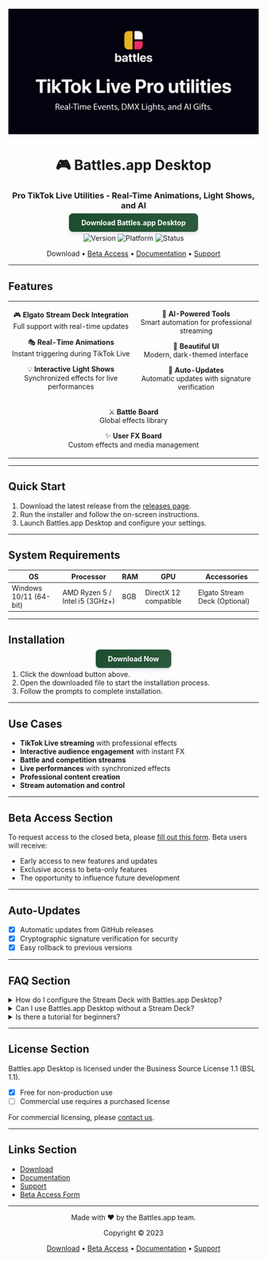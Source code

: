 <div align="center">

![Github banner](./.github/banner.jpg)
# 🎮 Battles.app Desktop
### Pro TikTok Live Utilities - Real-Time Animations, Light Shows, and AI
<a href="https://github.com/battles-app/desktop/releases/download/v0.0.10/battles.app_0.0.10_x64-setup.exe" style="background: linear-gradient(135deg, #1a4d2e, #2d5a3d); border-radius: 8px; box-shadow: 0 4px 6px rgba(50, 50, 93, 0.11), 0 1px 3px rgba(0, 0, 0, 0.08); color: white; padding: 10px 25px; font-weight: bold; text-decoration: none;">Download Battles.app Desktop</a>

![Version](https://img.shields.io/badge/version-0.0.10-blue?style=for-the-badge)
![Platform](https://img.shields.io/badge/platform-Windows_10/11-blueviolet?style=for-the-badge&logo=windows)
![Status](https://img.shields.io/badge/status-Closed_Beta-red?style=for-the-badge)

Download • [Beta Access](#beta-access-section) • [Documentation](#) • [Support](#)

---

</div>

## Features

<table>
<tr>
<td width="50%" align="center">

🎮 **Elgato Stream Deck Integration**  
Full support with real-time updates

🎭 **Real-Time Animations**  
Instant triggering during TikTok Live

💡 **Interactive Light Shows**  
Synchronized effects for live performances

</td>
<td width="50%" align="center">

🤖 **AI-Powered Tools**  
Smart automation for professional streaming

🎨 **Beautiful UI**  
Modern, dark-themed interface

🔄 **Auto-Updates**  
Automatic updates with signature verification

</td>
</tr>
<tr>
<td colspan="2" align="center">

⚔️ **Battle Board**  
Global effects library

✨ **User FX Board**  
Custom effects and media management

</td>
</tr>
</table>

---

## Quick Start

1. Download the latest release from the [releases page](https://github.com/battles-app/desktop/releases).
2. Run the installer and follow the on-screen instructions.
3. Launch Battles.app Desktop and configure your settings.

---

## System Requirements

| OS           | Processor | RAM | GPU  | Accessories          |
|--------------|-----------|-----|------|----------------------|
| Windows 10/11 (64-bit) | AMD Ryzen 5 / Intel i5 (3GHz+) | 8GB | DirectX 12 compatible | Elgato Stream Deck (Optional) |

---

## Installation

<div align="center">

<a href="https://github.com/battles-app/desktop/releases/download/v0.0.10/battles.app_0.0.10_x64-setup.exe" style="background: linear-gradient(135deg, #1a4d2e, #2d5a3d); border-radius: 8px; box-shadow: 0 4px 6px rgba(50, 50, 93, 0.11), 0 1px 3px rgba(0, 0, 0, 0.08); color: white; padding: 10px 25px; font-weight: bold; text-decoration: none;">Download Now</a>

</div>

1. Click the download button above.
2. Open the downloaded file to start the installation process.
3. Follow the prompts to complete installation.

---

## Use Cases

- **TikTok Live streaming** with professional effects
- **Interactive audience engagement** with instant FX
- **Battle and competition streams**
- **Live performances** with synchronized effects
- **Professional content creation**
- **Stream automation and control**

---

## Beta Access Section

To request access to the closed beta, please [fill out this form](#). Beta users will receive:

- Early access to new features and updates
- Exclusive access to beta-only features
- The opportunity to influence future development

---

## Auto-Updates

- [x] Automatic updates from GitHub releases
- [x] Cryptographic signature verification for security
- [x] Easy rollback to previous versions

---

## FAQ Section

<details>
<summary>How do I configure the Stream Deck with Battles.app Desktop?</summary>
Once Battles.app Desktop is installed, plug in your Stream Deck and launch the app. The software automatically detects the device and provides configuration options.
</details>

<details>
<summary>Can I use Battles.app Desktop without a Stream Deck?</summary>
Yes, Battles.app Desktop offers a range of features and tools that do not require a Stream Deck.
</details>

<details>
<summary>Is there a tutorial for beginners?</summary>
Yes, we have a comprehensive guide and tutorials available on our [documentation page](#).
</details>

---

## License Section

Battles.app Desktop is licensed under the Business Source License 1.1 (BSL 1.1).

- [x] Free for non-production use
- [ ] Commercial use requires a purchased license

For commercial licensing, please [contact us](#).

---

## Links Section

- [Download](https://github.com/battles-app/desktop/releases/download/v0.0.10/battles.app_0.0.10_x64-setup.exe)
- [Documentation](#)
- [Support](#)
- [Beta Access Form](#)

---

<div align="center">

Made with ❤️ by the Battles.app team.

Copyright © 2023

[Download](https://github.com/battles-app/desktop/releases/download/v0.0.10/battles.app_0.0.10_x64-setup.exe) • [Beta Access](#beta-access-section) • [Documentation](#) • [Support](#)

</div>